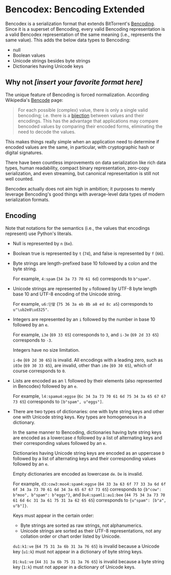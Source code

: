 Bencodex: Bencoding Extended
============================

Bencodex is a serialization format that extends BitTorrent's [Bencoding].
Since it is a superset of Bencoding, every valid Bencoding representation is
a valid Bencodex representation of the same meaning (i.e., represents the same
value).   This adds the below data types to Bencoding:

 -  null
 -  Boolean values
 -  Unicode strings besides byte strings
 -  Dictionaries having Unicode keys

[Bencoding]: http://www.bittorrent.org/beps/bep_0003.html#bencoding


Why not *[insert your favorite format here]*
--------------------------------------------

The unique feature of Bencoding is forced normalization.
According Wikipedia's [Bencode] page:

> For each possible (complex) value, there is only a single valid bencoding;
> i.e. there is a [bijection] between values and their encodings.
> This has the advantage that applications may compare bencoded values by
> comparing their encoded forms, eliminating the need to decode the values.

This makes things really simple when an application need to determine
if encoded values are the same, in particular, with cryptographic hash or
digital signatures.

There have been countless improvements on data serialization like
rich data types, human readability, compact binary representation,
zero-copy serialization, and even streaming, but canonical representation
is still not well counted.

Bencodex actually does not aim high in ambition; it purposes to merely
leverage Bencoding's good things with average-level data types of modern
serialization formats.

[Bencode]: https://en.wikipedia.org/wiki/Bencode#Features_&_drawbacks
[bijection]: https://en.wikipedia.org/wiki/Bijection


Encoding
--------

Note that notations for the semantics (i.e., the values that encodings
represent) use Python's literals.

 -  Null is represented by `n` (`6e`).

 -  Boolean true is represented by `t` (`74`),
    and false is represented by `f` (`66`).

 -  Byte strings are length-prefixed base 10 followed by a colon and
    the byte string.

    For example, `4:spam` (`34 3a 73 70 61 6d`) corresponds to `b"spam"`.

 -  Unicode strings are represented by `u` followed by UTF-8 byte length
    base 10 and UTF-8 encoding of the Unicode string.

    For example, `u6:단팥` (`75 36 3a eb 8b a8 ed 8c a5`) corresponds to
    `u"\ub2e8\ud325"`.

 -  Integers are represented by an `i` followed by the number in base 10
    followed by an `e`.

    For example, `i3e` (`69 33 65`) corresponds to `3`,
    and `i-3e` (`69 2d 33 65`) corresponds to `-3`.

    Integers have no size limitation.

    `i-0e` (`69 2d 30 65`) is invalid.  All encodings with a leading zero,
    such as `i03e` (`69 30 33 65`), are invalid, other than `i0e` (`69 30 65`),
    which of course corresponds to `0`.

 -  Lists are encoded as an `l` followed by their elements (also represented in
    Bencodex) followed by an `e`.

    For example, `l4:spamu4:eggse` (`6c 34 3a 73 70 61 6d 75 34 3a 65 67 67 73
    65`) corresponds to `[b"spam", u"eggs"]`.

 -  There are two types of dictionaries: one with byte string keys and other
    one with Unicode string keys.  Key types are homogeneous in a dictionary.

    In the same manner to Bencoding, dictionaries having byte string keys
    are encoded as a lowercase `d` followed by a list of alternating keys
    and their corresponding values followed by an `e`.

    Dictionaries having Unicode string keys are encoded as an uppercase `D`
    followed by a list of alternating keys and their corresponding values
    followed by an `e`.

    Empty dictionaries are encoded as lowercase `de`.  `De` is invalid.

    For example, `d3:cow3:moo4:spam4:eggse` (`64 33 3a 63 6f 77 33 3a 6d 6f 6f
    34 3a 73 70 61 6d 34 3a 65 67 67 73 65`) corresponds to
    `{b"cow": b"moo", b"spam": b"eggs"}`, and `Du4:spaml1:au1:bee` (`44 75 34
    3a 73 70 61 6d 6c 31 3a 61 75 31 3a 62 65 65`) corresponds to
    `{u"spam": [b"a", u"b"]}`.

    Keys must appear in the certain order:

     -  Byte strings are sorted as raw strings, not alphanumerics.
     -  Unicode strings are sorted as their UTF-8 representations,
        not any collation order or chart order listed by Unicode.

    `du1:k1:ve` (`64 75 31 3a 6b 31 3a 76 65`) is invalid because a Unicode
    key (`u1:k`) must not appear in a dictionary of byte string keys.

    `D1:ku1:ve` (`44 31 3a 6b 75 31 3a 76 65`) is invalid because a byte string
    key (`1:k`) must not appear in a dictionary of Unicode keys.
